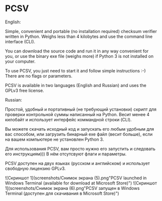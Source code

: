 # PCSV
English:

Simple, convenient and portable (no installation required) checksum verifier written in Python. Weighs less than 4 kilobytes and use the command line interface (CLI).

You can download the source code and run it in any way convenient for you, or use the binary exe file (weighs more) if Python 3 is not installed on your computer.

To use PCSV, you just need to start it and follow simple instructions :-) There are no flags or parameters.

PCSV is available in two languages (English and Russian) and uses the GPLv3 free license.


Russian:

Простой, удобный и портативный (не требующий установки) скрипт для проверки контрольной суммы написанный на Python. Весит менее 4 килобайт и использует интерфейс коммандной строки (CLI).

Вы можете скачать исходный код и запускать его любым удобным для вас способом, или загрузить бинарный exe файл (весит больше), если на вашем компьютере не установлен Python 3.

Для использования PCSV, вам просто нужно его запустить и следовать его инструкциям))) В нём отсутсвуют флаги и параметры.

PCSV доступен на двух языках (русском и английском) и использует свободную лицензию GPLv3.

![Скриншот 1](screenshots/Снимок экрана (5).png"PCSV launched in Windows Terminal (available for download at Microsoft Store)")
![Скриншот 1](screenshots/Снимок экрана (6).png"PCSV запущен в Windows Terminal (доступен для скачивания в Microsoft Store)")

